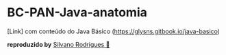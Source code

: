 # BC-PAN-Java-anatomia
[Link] com conteúdo do Java Básico (https://glysns.gitbook.io/java-basico)

**reproduzido by** [Silvano Rodrigues 🖖](https://github.com/Silvanors)

